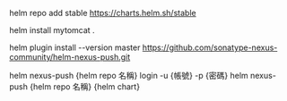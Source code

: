 helm repo add stable https://charts.helm.sh/stable

helm install mytomcat .


helm plugin install --version master https://github.com/sonatype-nexus-community/helm-nexus-push.git


helm nexus-push {helm repo 名稱} login  -u {帳號} -p {密碼}
helm nexus-push {helm repo 名稱} {helm chart}

